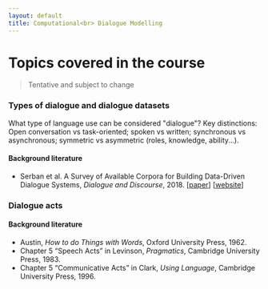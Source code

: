 ```yaml
---
layout: default
title: Computational<br> Dialogue Modelling
---
```


# Topics covered in the course

> Tentative and subject to change

### Types of dialogue and dialogue datasets

What type of language use can be considered "dialogue"? Key distinctions: Open conversation vs task-oriented; spoken vs written; synchronous vs asynchronous; symmetric vs asymmetric (roles, knowledge, ability...).


#### Background literature

* Serban et al. A Survey of Available Corpora for Building Data-Driven Dialogue Systems, *Dialogue and Discourse*, 2018. [[paper](http://dad.uni-bielefeld.de/index.php/dad/article/view/3690/3616)]  [[website](https://breakend.github.io/DialogDatasets/)]



### Dialogue acts

#### Background literature

* Austin, *How to do Things with Words*, Oxford University Press, 1962.
* Chapter 5 “Speech Acts” in Levinson, *Pragmatics*, Cambridge University Press, 1983.
* Chapter 5 “Communicative Acts” in Clark, *Using Language*, Cambridge University Press, 1996.
